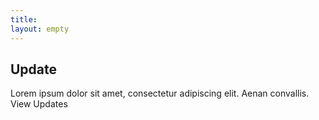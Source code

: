 ```yaml
---
title: 
layout: empty
---
```

<!-- Square card -->
<style>
.demo-card-square.mdl-card {
  width: 100%;
  height: 100%;
}

</style>

<div class="demo-card-square mdl-card mdl-shadow--2dp">
  <div class="mdl-card__title mdl-card--expand">
    <h2 class="mdl-card__title-text cardTitle">Update</h2>
  </div>
  <div class="mdl-card__supporting-text cardText">
    Lorem ipsum dolor sit amet, consectetur adipiscing elit.
    Aenan convallis.
  </div>
  <div class="mdl-card__actions mdl-card--border cardOptions">
    <a class="mdl-button mdl-button--colored mdl-js-button mdl-js-ripple-effect">
      View Updates
    </a>
  </div>
</div>
<script>
$(function() {
$("cardTitle").text(getQueryVariable("title"));
$("cardText").text(getQueryVariable("text"));
});

function getQueryVariable(variable) {
     var query = window.location.search.substring(1);
     var vars = query.split('&');
 
     for (var i = 0; i < vars.length; i++) {
       var pair = vars[i].split('=');
 
       if (pair[0] === variable) {
         return decodeURIComponent(pair[1].replace(/\+/g, '%20'));
       }
     }
   }
</script>
